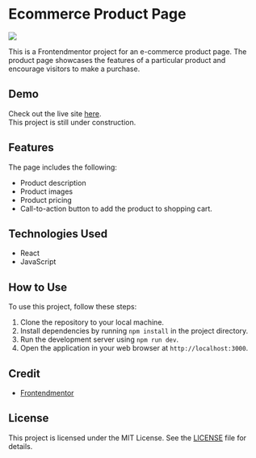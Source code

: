 # Ecommerce Product Page

![](https://i.imgur.com/OUOg2oi.jpg)

This is a Frontendmentor project for an e-commerce product page. The product page showcases the features of a particular product and encourage visitors to make a purchase.

## Demo
Check out the live site [here](https://ecommerce-official.netlify.app/).<br>
This project is still under construction.

## Features

The page includes the following:
- Product description
- Product images
- Product pricing
- Call-to-action button to add the product to shopping cart.

## Technologies Used

- React
- JavaScript

## How to Use

To use this project, follow these steps:

1.  Clone the repository to your local machine.
2.  Install dependencies by running `npm install` in the project directory.
3.  Run the development server using `npm run dev`.
4.  Open the application in your web browser at `http://localhost:3000`.

## Credit

- [Frontendmentor](https://www.frontendmentor.io/challenges/ecommerce-product-page-UPsZ9MJp6)

## License

This project is licensed under the MIT License. See the [LICENSE](LICENSE.md) file for details.
